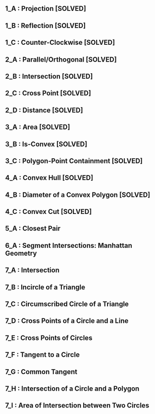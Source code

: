 ## 1_A : Projection [**SOLVED**]

## 1_B : Reflection [**SOLVED**]

## 1_C : Counter-Clockwise [**SOLVED**]

## 2_A : Parallel/Orthogonal [**SOLVED**]

## 2_B : Intersection [**SOLVED**]

## 2_C : Cross Point [**SOLVED**]

## 2_D : Distance [**SOLVED**]

## 3_A : Area [**SOLVED**]

## 3_B : Is-Convex [**SOLVED**]

## 3_C : Polygon-Point Containment [**SOLVED**]

## 4_A : Convex Hull [**SOLVED**]

## 4_B : Diameter of a Convex Polygon [**SOLVED**]

## 4_C : Convex Cut [**SOLVED**]

## 5_A : Closest Pair

## 6_A : Segment Intersections: Manhattan Geometry

## 7_A : Intersection

## 7_B : Incircle of a Triangle

## 7_C : Circumscribed Circle of a Triangle

## 7_D : Cross Points of a Circle and a Line

## 7_E : Cross Points of Circles

## 7_F : Tangent to a Circle

## 7_G : Common Tangent

## 7_H : Intersection of a Circle and a Polygon

## 7_I : Area of Intersection between Two Circles
